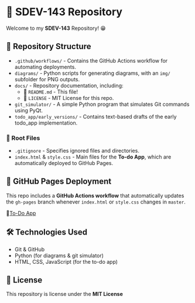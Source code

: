 # 🏫 SDEV-143 Repository
Welcome to my **SDEV-143** Repository! 😁

## 📁 Repository Structure
- `.github/workflows/` - Contains the GitHub Actions workflow for automating deployments.
- `diagrams/` - Python scripts for generating diagrams, with an `img/` subfolder for PNG outputs.
- `docs/` - Repository documentation, including:
  - 📖 `README.md` - This file!
  - 📜 `LICENSE` - MIT License for this repo.
- `git_simulator/` - A simple Python program that simulates Git commands using PyQt.
- `todo_app/early_versions/` - Contains text-based drafts of the early todo_app implementation.

### 📄 Root Files
- `.gitignore` - Specifies ignored files and directories.
- `index.html` & `style.css` - Main files for the **To-do App**, which are automatically deployed to GitHub Pages.

## 🚀 GitHub Pages Deployment
This repo includes a **GitHub Actions workflow** that automatically updates the `gh-pages` branch whenever `index.html` or `style.css` changes in `master`.

🔹[To-Do App](https://jenna-sdev143.github.io/sdev-143-exercises/)

## 🛠️ Technologies Used
- Git & GitHub
- Python (for diagrams & git simulator)
- HTML, CSS, JavaScript (for the to-do app)

## 📜 License
This repository is license under the **MIT License**
